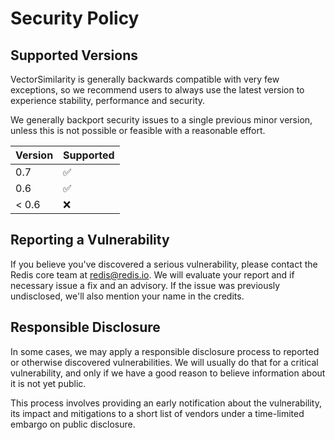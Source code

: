 # Security Policy

## Supported Versions

VectorSimilarity is generally backwards compatible with very few exceptions, so we
recommend users to always use the latest version to experience stability,
performance and security.

We generally backport security issues to a single previous minor version,
unless this is not possible or feasible with a reasonable effort.

| Version | Supported          |
| ------- | ------------------ |
| 0.7     | :white_check_mark: |
| 0.6     | :white_check_mark: |
| < 0.6   | :x:                |

## Reporting a Vulnerability

If you believe you've discovered a serious vulnerability, please contact the
Redis core team at redis@redis.io. We will evaluate your report and if
necessary issue a fix and an advisory. If the issue was previously undisclosed,
we'll also mention your name in the credits.

## Responsible Disclosure

In some cases, we may apply a responsible disclosure process to reported or
otherwise discovered vulnerabilities. We will usually do that for a critical
vulnerability, and only if we have a good reason to believe information about
it is not yet public.

This process involves providing an early notification about the vulnerability,
its impact and mitigations to a short list of vendors under a time-limited
embargo on public disclosure.
